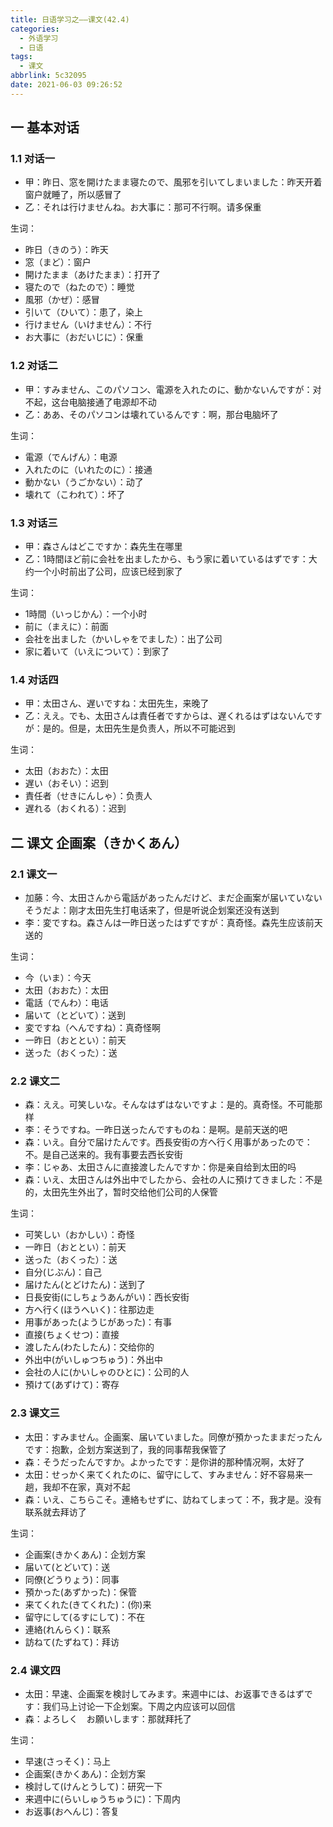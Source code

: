 ```yaml
---
title: 日语学习之——课文(42.4)
categories:
  - 外语学习
  - 日语
tags:
  - 课文
abbrlink: 5c32095
date: 2021-06-03 09:26:52
---
```

## 一 基本对话

### 1.1 对话一

* 甲：昨日、窓を開けたまま寝たので、風邪を引いてしまいました：昨天开着窗户就睡了，所以感冒了
* 乙：それは行けませんね。お大事に：那可不行啊。请多保重

<!--more-->

生词：

* 昨日（きのう）：昨天
* 窓（まど）：窗户
* 開けたまま（あけたまま）：打开了
* 寝たので（ねたので）：睡觉
* 風邪（かぜ）：感冒
* 引いて（ひいて）：患了，染上
* 行けません（いけません）：不行
* お大事に（おだいじに）：保重

### 1.2 对话二

* 甲：すみません、このパソコン、電源を入れたのに、動かないんですが：对不起，这台电脑接通了电源却不动
* 乙：ああ、そのパソコンは壊れているんです：啊，那台电脑坏了

生词：

* 電源（でんげん）：电源
* 入れたのに（いれたのに）：接通
* 動かない（うごかない）：动了
* 壊れて（こわれて）：坏了

### 1.3 对话三

* 甲：森さんはどこですか：森先生在哪里
* 乙：1時間ほど前に会社を出ましたから、もう家に着いているはずです：大约一个小时前出了公司，应该已经到家了

生词：

* 1時間（いっじかん）：一个小时
* 前に（まえに）：前面
* 会社を出ました（かいしゃをでました）：出了公司
* 家に着いて（いえについて）：到家了

### 1.4 对话四

* 甲：太田さん、遅いですね：太田先生，来晚了
* 乙：ええ。でも、太田さんは責任者ですからは、遅くれるはずはないんですが：是的。但是，太田先生是负责人，所以不可能迟到

生词：

* 太田（おおた）：太田
* 遅い（おそい）：迟到
* 責任者（せきにんしゃ）：负责人
* 遅れる（おくれる）：迟到

## 二 课文 企画案（きかくあん）

### 2.1 课文一

* 加藤：今、太田さんから電話があったんだけど、まだ企画案が届いていないそうだよ：刚才太田先生打电话来了，但是听说企划案还没有送到
* 李：変ですね。森さんは一昨日送ったはずですが：真奇怪。森先生应该前天送的

生词：

* 今（いま）：今天
* 太田（おおた）：太田
* 電話（でんわ）：电话
* 届いて（とどいて）：送到
* 変ですね（へんですね）：真奇怪啊
* 一昨日（おととい）：前天
* 送った（おくった）：送

### 2.2 课文二

* 森：ええ。可笑しいな。そんなはずはないですよ：是的。真奇怪。不可能那样
* 李：そうですね。一昨日送ったんですものね：是啊。是前天送的吧
* 森：いえ。自分で届けたんです。西長安街の方へ行く用事があったので：不。是自己送来的。我有事要去西长安街
* 李：じゃあ、太田さんに直接渡したんですか：你是亲自给到太田的吗
* 森：いえ、太田さんは外出中でしたから、会社の人に預けてきました：不是的，太田先生外出了，暂时交给他们公司的人保管

生词：

* 可笑しい（おかしい）：奇怪
* 一昨日（おととい）：前天
* 送った（おくった）：送
* 自分(じぶん)：自己
* 届けたん(とどけたん)：送到了
* 日長安街(にしちょうあんがい)：西长安街
* 方へ行く(ほうへいく)：往那边走
* 用事があった(ようじがあった)：有事
* 直接(ちょくせつ)：直接
* 渡したん(わたしたん)：交给你的
* 外出中(がいしゅつちゅう)：外出中
* 会社の人に(かいしゃのひとに)：公司的人
* 預けて(あずけて)：寄存

### 2.3 课文三

* 太田：すみません。企画案、届いていました。同僚が預かったままだったんです：抱歉，企划方案送到了，我的同事帮我保管了
* 森：そうだったんですか。よかったです：是你讲的那种情况啊，太好了
* 太田：せっかく来てくれたのに、留守にして、すみません：好不容易来一趟，我却不在家，真对不起
* 森：いえ、こちらこそ。連絡もせずに、訪ねてしまって：不，我才是。没有联系就去拜访了

生词：

* 企画案(きかくあん)：企划方案
* 届いて(とどいて)：送
* 同僚(どうりょう)：同事
* 預かった(あずかった)：保管
* 来てくれた(きてくれた)：(你)来
* 留守にして(るすにして)：不在
* 連絡(れんらく)：联系
* 訪ねて(たずねて)：拜访

### 2.4 课文四

* 太田：早速、企画案を検討してみます。来週中には、お返事できるはずです：我们马上讨论一下企划案。下周之内应该可以回信
* 森：よろしく　お願いします：那就拜托了

生词：

* 早速(さっそく)：马上
* 企画案(きかくあん)：企划方案
* 検討して(けんとうして)：研究一下
* 来週中に(らいしゅうちゅうに)：下周内
* お返事(おへんじ)：答复
